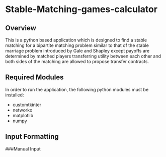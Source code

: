 # Stable-Matching-games-calculator
## Overview
This is a python based application which is designed to find a stable matching for a bipartite matching problem similar to that of the stable marriage problem introduced by Gale and Shapley except payoffs are determined by matched players transferring utility between each other and both sides of the matching are allowed to propose transfer contracts.
## Required Modules 
In order to run the application, the following python modules must be installed:
- customtkinter
- networkx
- matplotlib
- numpy
## Input Formatting
###Manual Input
